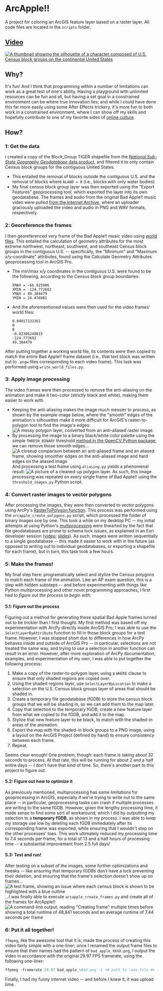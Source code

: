 # ArcApple!!
A project for coloring an ArcGIS feature layer based on a raster layer.
All code files are located in the `scripts` folder.
## [Video](https://www.youtube.com/watch?v=1Z5CZ1YnHH0)
[![A thumbnail showing the silhouette of a character composed of U.S. Census block groups on the continental United States](img/arcapple-thumbnail.jpg)](https://www.youtube.com/watch?v=1Z5CZ1YnHH0)
## Why?
It's fun! And I think that programming within a number of limitations can work as a great test of one's ability. Having a playground with unlimited resources can be fun and all, but having a set goal in a constrained environment can be where true innovation lies; and while I could have done this far more easily using some After Effects trickery, it's more fun to both work in a constrained environment, where I can show off my skills and hopefully contribute to one of my favorite sides of [online culture](https://en.wikipedia.org/wiki/Bad_Apple!!#Usages_in_meme_culture).
## How?
### 1: Get the data
I created a copy of the Block_Group TIGER shapefile from the [*National Sub-State Geography Geodatabase* data product](https://www.census.gov/geographies/mapping-files/time-series/geo/tiger-geodatabase-file.2023.html), and filtered it to only contain Census block groups for the contiguous United States.
   - This entailed the removal of blocks outside the contiguous U.S. and the removal of blocks where `ALAND = 0` (i.e., blocks with only water bodies)
   - My final census block group layer was then exported using the "Export Features" geoprocessing tool, which exported the layer into its own geodatabase.
The frames and audio from the original Bad Apple!! music video were pulled [from the Internet Archive](https://archive.org/details/bad_apple_is.7z), where an uploader graciously uploaded the video and audio in PNG and WAV formats, respectively.
### 2: Georeference the frames
I then georeferenced very frame of the Bad Apple!! music video using [world files](https://gavinr.com/georeference-image-extent-arcgis-pro/). This entailed the calculation of geometry attributes for the most extreme northwest, northeast, southwest, and southeast Census block groups in the contiguous U.S. -- specifically, the "Minimum" and "Maximum x/y-coordinate" attributes, found using the Calculate Geometry Attributes geoprocessing tool in ArcGIS Pro.
   - The min/max x/y coordinates in the contiguous U.S. were found to be the following, according to the Census block group boundaries:
      ```
      XMAX = -66.925986
      XMIN = -124.772692
      YMAX = 49.384479
      YMIN = 24.476981
      ```
   - And the aforementioned values were then used for the video frames' world files:
      ```
      0.04017132361
      0
      0
      -0.02306249815
      -124.772692
      49.384479
      ```
After putting together a working world file, its contents were then copied to match the entire Bad Apple!! frame dataset (i.e., that text block was written out to `.pngw` files corresponding to each video frame). This task was performed using `write_world_files.py`.
### 3: Apply image processing
The video frames were then processed to remove the anti-aliasing on the animation and make it two-color (strictly black and white), making them easier to work with.
   - Keeping the anti-aliasing makes the image much messier to process, as shown by the example image below, where the "smooth" edges of the animation's silhouettes make it more difficult for ArcGIS's raster-to-polygon tool to find the image's edges:
   ![A messy polygon layer, converted from an anti-aliased raster image.](img/bad_polygon.png)
   - By processing the image to a binary black/white color palette using the simple `THRESH_BINARY` threshold [method in the OpenCV Python package](https://docs.opencv.org/4.x/d7/d4d/tutorial_py_thresholding.html), we can remove those smooth edges...
   ![A closeup comparison between an anti-aliased frame and an aliased frame, showing smoother edges on the anti-aliased image and hard edges on the aliased image](img/anti-aliased_vs_aliased.png)
   And processing a test frame using `aliasing.py` yields a phenomenal result: ![A picture of a cleaned-up polygon layer.](img/good_polygon.png)
   As such, this image processing was repeated on every single frame of Bad Apple!! using the `threshold_images.py` Python script.
### 4: Convert raster images to vector polygons
After processing the images, they were then converted to vector polygons using ArcPy's [RasterToPolygon function](https://pro.arcgis.com/en/pro-app/latest/tool-reference/conversion/raster-to-polygon.htm). This process was performed using the `arcapple_create_polygons.py` script, which processed the folder of binary images one by one.
This took a while on my desktop PC -- my initial attempts at using Python's [multiprocessing](https://docs.python.org/3/library/multiprocessing.html) were thwarted by the fact that file geodatabases are prone to schema lock issues, as explained in an Esri developer session ([video](https://www.youtube.com/watch?v=KAzCG6C8-7g); [slides](https://proceedings.esri.com/library/userconf/devsummit17/papers/dev_int_39.pdf)). As such, images were written sequentially to a single geodatabase -- this made it easier to work with in the future (as opposed to writing out to individual geodatabases, or exporting a shapefile for each frame), but in turn, this task took a few hours.
### 5: Make the frames!
My final step here: programatically select and stylize the Census polygons to match each frame of the animation. Like an AP exam question, this is a step with hidden substeps -- and before experimenting with things like Python multiprocessing and other novel programming approaches, I first had to *figure out the process to begin with.*
#### 5.1: Figure out the process
Figuring out a method for generating these spatial Bad Apple frames turned out to be trickier than I first thought. My first method was based off my experimentation with ArcPy directly inside ArcGIS Pro; I was able to use the `SelectLayerByAttribute` function to fill in those block groups for a test frame. However, I was stopped short due to differences in how ArcPy behaves inside and outside of ArcGIS Pro -- in particular, selections are not treated the same way, and trying to use a selection in another function can result in an error. However, after more exploration of ArcPy documentation, examples, and experimentation of my own, I was able to put together the following process:
1. Make a copy of the raster-to-polygon layer, using a `WHERE` clause to ensure that only shaded regions are copied over.
2. Using the shaded regions layer, use `SelectLayerByLocation` to make a selection on the U.S. Census block groups layer of areas that should be shaded in.
3. Create a temporary file geodatabase (fGDB) to store the census block groups that we will be shading in, so we can add them to the map later.
4. Copy that selection to the temporary fGDB, create a new feature layer from what we copied to the fGDB, and add it to the map.
5. Stylize that new feature layer to be black, to match with the shaded-in areas of the animation.
6. Export the map with the shaded-in block groups to a PNG image, using a layout on the ArcGIS Project (defined by hand) to ensure consistency between each frame.
7. Repeat.

Seems clear enough! One problem, though: each frame is taking about 32 seconds to process. At that rate, this will be running for about 2 and a half entire days -- I don't have that kind of time. So, there's another part to this project to figure out.
#### 5.2: Figure out how to optimize it
As previously mentioned, multiprocessing has some limitations for geoprocessing in ArcGIS, especially if we're trying to write out to the same place -- in particular, geoprocessing tasks can crash if multiple processes are writing to the same fGDB. However, given the lengthy processing time, it made sense to find some sort of workaround; which I did by outputting my selection to a **temporary fGDB**, as shown in my process. I was able to keep my storage use low by deleting each fGDB immediately after its corresponding frame was exported, while ensuring that I wouldn't step on the other processes' toes. This work ultimately reduced my processing time to 7.4 seconds per frame, for a total of 13 and a half hours of processing time -- a substantial improvement from 2.5 full days!

#### 5.3: Test and run!
After testing on a subset of the images, some further optimizations and tweaks -- like ensuring that temporary fGDBs don't have a lock preventing their deletion, and ensuring that the frame's selection doesn't show up on frames...
![A test frame, showing an issue where each census block is shown to be highlighted with a blue outline](img/selection_bug.png)
...I was finally able to execute `arcapple_create_frames.py` and create all of the frames for ArcApple!! ![A command-line output, reading "Creating frame" multiple times before showing a total runtime of 48,841 seconds and an average runtime of 7.44 seconds per frame](img/frame_gen_output.jpg)

### 6: Put it all together!
`ffmpeg`, like the awesome tool that it is, made the process of creating this video fairly simple with a one-liner; once I renamed the output frame files to ensure that their names had the pattern of `bad_apple_XXXX.png`, I output the video in accordance with the original 29.97 FPS framerate, using the following one-liner:
```ps
ffpmeg -framerate 29.97 bad_apple_%04d.png -i <# path to .wav file #> -shortest -c:v libx264 -r 29.97 -pix_fmt yuv420p arc_apple.mp4
```
Finally, I had my funny internet video -- and before I knew it, it was upload time.
